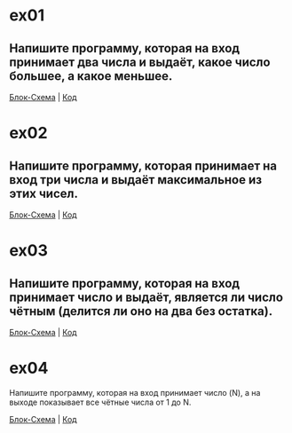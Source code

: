 # ex01  

##  Напишите программу, которая на вход принимает два числа и выдаёт, какое число большее, а какое меньшее.

[Блок-Схема](blok.drawio.png)   |   [Код](Program.cs)
#
# ex02

## Напишите программу, которая принимает на вход три числа и выдаёт максимальное из этих чисел.

[Блок-Схема](blok2.drawio.png)   |   [Код](Program2.cs)

# ex03

## Напишите программу, которая на вход принимает число и выдаёт, является ли число чётным (делится ли оно на два без остатка).

[Блок-Схема](blok3.drawio.png)   |   [Код](Program3.cs)

# ex04

Напишите программу, которая на вход принимает число (N), а на выходе показывает все чётные числа от 1 до N.

[Блок-Схема](blok4.drawio.png)   |   [Код](Program4.cs)